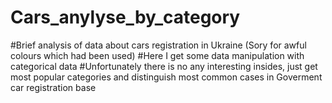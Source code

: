 # Cars_anylyse_by_category
#Brief analysis of data about cars registration in Ukraine (Sory for awful colours which had been used)
#Here I get some data manipulation with categorical data
#Unfortunately there is no any interesting insides, just get most popular categories and distinguish most common cases in Goverment car registration base
